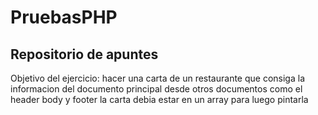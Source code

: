 # PruebasPHP

## Repositorio de apuntes

Objetivo del ejercicio:
hacer una carta de un restaurante
que consiga la informacion del documento principal desde otros documentos como el header body y footer
la carta debia estar en un array para luego pintarla
